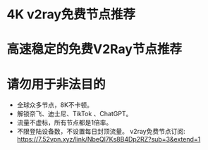 # 4K v2ray免费节点推荐
# 高速稳定的免费V2Ray节点推荐
# 请勿用于非法目的

- 全球众多节点，8K不卡顿。
- 解锁奈飞、迪士尼、TikTok 、ChatGPT。
- 流量不虚标，所有节点都是1倍率。
- 不限登陆设备数，不设置每日封顶流量。
v2ray免费节点订阅:
https://7.52vpn.xyz/link/NbeQl7Ks8B4Dp2RZ?sub=3&extend=1

